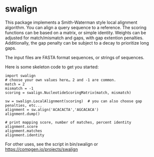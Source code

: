 # swalign

This package implements a Smith-Waterman style local alignment algorithm. You
can align a query sequence to a reference. The scoring functions can be based
on a matrix, or simple identity. Weights can be adjusted for match/mismatch
and gaps, with gap extention penalties. Additionally, the gap penalty can be
subject to a decay to prioritize long gaps.

The input files are FASTA format sequences, or strings of sequences.

Here is some skeleton code to get you started:

    import swalign
    # choose your own values here… 2 and -1 are common.
    match = 2
    mismatch = -1
    scoring = swalign.NucleotideScoringMatrix(match, mismatch)

    sw = swalign.LocalAlignment(scoring)  # you can also choose gap penalties, etc...
    alignment = sw.align('ACACACTA','AGCACACA')
    alignment.dump()
    
    # print mapping score, number of matches, percent identity
    alignment.score
    alignment.matches
    alignment.identity

For other uses, see the script in bin/swalign or https://compgen.io/projects/swalign

